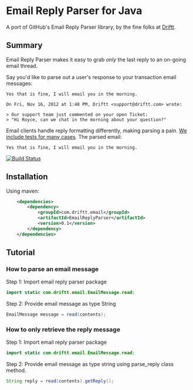 # Email Reply Parser for Java
A port of GitHub's Email Reply Parser library, by the fine folks at [Driftt](http://www.driftt.com/).

## Summary

Email Reply Parser makes it easy to grab *only* the last reply to an on-going email thread.

Say you'd like to parse out a user's response to your transaction email messages:

```
Yes that is fine, I will email you in the morning.

On Fri, Nov 16, 2012 at 1:48 PM, Driftt <support@driftt.com> wrote:

> Our support team just commented on your open Ticket:
> "Hi Royce, can we chat in the morning about your question?"
```

Email clients handle reply formatting differently, making parsing a pain. [We include tests for many cases](https://github.com/Driftt/EmailReplyParser/tree/master/src/test/resources/emails). The parsed email:

```
Yes that is fine, I will email you in the morning.
```

[![Build Status](https://secure.travis-ci.org/Driftt/EmailReplyParser.png?branch=master)](https://travis-ci.org/Driftt/EmailReplyParser)

## Installation

Using maven:

```xml
    <dependencies>
        <dependency>
            <groupId>com.driftt.email</groupId>
            <artifactId>EmailReplyParser</artifactId>
            <version>0.1</version>
        </dependency>
    </dependencies>
```

## Tutorial

### How to parse an email message

Step 1: Import email reply parser package

```java
import static com.driftt.email.EmailMessage.read;
```

Step 2: Provide email message as type String

```java
EmailMessage message = read(contents);
```

### How to only retrieve the reply message

Step 1: Import email reply parser package

```java
import static com.driftt.email.EmailMessage.read;
```

Step 2: Provide email message as type string using parse_reply class method.

```java
String reply = read(contents).getReply();
```


